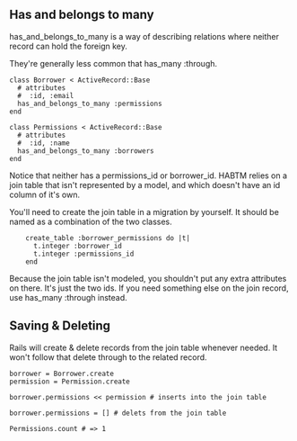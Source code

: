 Has and belongs to many
-----------------------

has_and_belongs_to_many is a way of describing relations where neither record can hold the foreign key.

They're generally less common that has_many :through.

````
class Borrower < ActiveRecord::Base
  # attributes
  #  :id, :email
  has_and_belongs_to_many :permissions
end

class Permissions < ActiveRecord::Base
  # attributes
  #  :id, :name
  has_and_belongs_to_many :borrowers
end
````

Notice that neither has a permissions_id or borrower_id. HABTM relies on a join table that isn't represented by a model, and which doesn't have an id column of it's own.

You'll need to create the join table in a migration by yourself. It should be named as a combination of the two classes.
````
    create_table :borrower_permissions do |t|
      t.integer :borrower_id
      t.integer :permissions_id
    end
````

Because the join table isn't modeled, you shouldn't put any extra attributes on there. It's just the two ids. If you need something else on the join record, use has_many :through instead.

Saving & Deleting
-----------------

Rails will create & delete records from the join table whenever needed. It won't follow that delete through to the related record.

````
borrower = Borrower.create
permission = Permission.create

borrower.permissions << permission # inserts into the join table

borrower.permissions = [] # delets from the join table

Permissions.count # => 1
````

